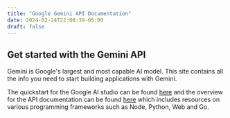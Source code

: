 ```yaml
---
title: "Google Gemini API Documentation"
date: 2024-02-24T22:08:39-05:00
draft: false
---
```


## Get started with the Gemini API

Gemini is Google's largest and most capable AI model. This site contains all the info you need to start building applications with Gemini.

The quickstart for the Google AI studio can be found [here](https://ai.google.dev/tutorials/ai-studio_quickstart "here") and the overview for the API documentation can be found [here](https://ai.google.dev/tutorials "here") which includes resources on various programming frameworks such as Node, Python, Web and Go. 

